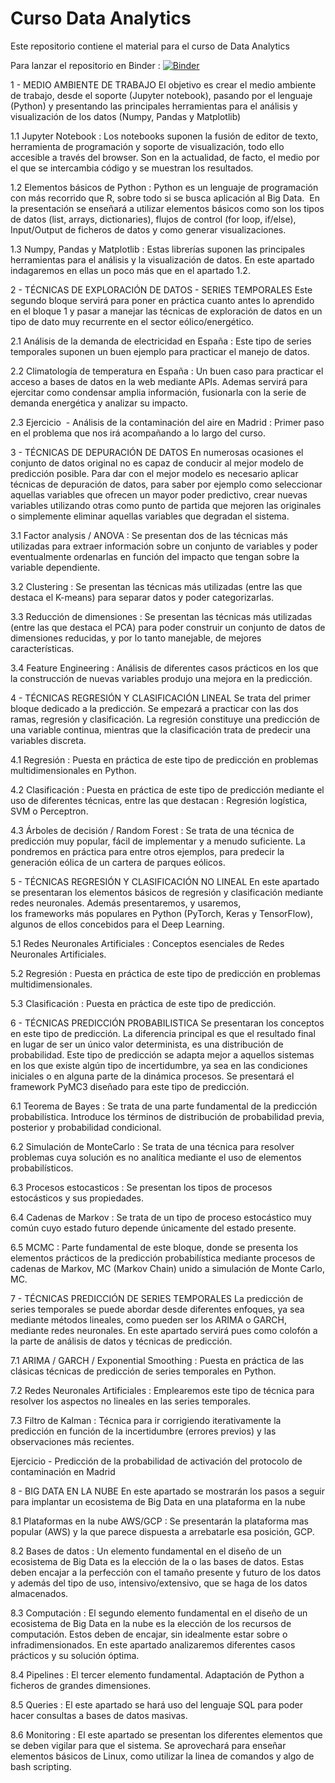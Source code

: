 # Curso Data Analytics
Este repositorio contiene el material para el curso de Data Analytics


Para lanzar el repositorio en Binder :
[![Binder](https://mybinder.org/badge_logo.svg)](https://mybinder.org/v2/gh/mlcordoba/curso_DA/master)


1 - MEDIO AMBIENTE DE TRABAJO
El objetivo es crear el medio ambiente de trabajo, desde el soporte (Jupyter notebook), pasando por el lenguaje (Python) y presentando las principales	herramientas para el análisis y visualización de los datos (Numpy, Pandas y Matplotlib)


1.1 Jupyter Notebook : Los notebooks suponen la fusión de editor de texto, herramienta de programación y soporte de visualización, todo ello accesible a través del browser. Son en la actualidad, de facto, el medio por el que se intercambia código y se muestran los resultados.
 
 
1.2 Elementos básicos de Python : Python es un lenguaje de programación con más recorrido que R, sobre todo si se busca aplicación al Big Data.  En la presentación se enseñará a utilizar elementos básicos como son los tipos de datos (list, arrays, dictionaries), flujos de control (for loop, if/else), Input/Output de ficheros de datos y como generar visualizaciones.
 
 
1.3 Numpy, Pandas y Matplotlib : Estas librerías suponen las principales herramientas para el análisis y la visualización de datos. En este apartado indagaremos en ellas un poco más que en el apartado 1.2.

 
 
2 - TÉCNICAS DE EXPLORACIÓN DE DATOS - SERIES TEMPORALES
Este segundo bloque servirá para poner en práctica cuanto antes lo aprendido en el bloque 1 y pasar a manejar las técnicas de exploración de datos en un tipo de dato muy recurrente en el sector eólico/energético.


2.1 Análisis de la demanda de electricidad en España : Este tipo de series temporales suponen un buen ejemplo para practicar el manejo de datos.


2.2 Climatología de temperatura en España : Un buen caso para practicar el acceso a bases de datos en la web mediante APIs. Ademas servirá para ejercitar como condensar amplia información, fusionarla con la serie de demanda energética y analizar su impacto. 


2.3 Ejercicio  - Análisis de la contaminación del aire en Madrid : Primer paso en el problema que nos irá acompañando a lo largo del curso.

3 - TÉCNICAS DE DEPURACIÓN DE DATOS
En numerosas ocasiones el conjunto de datos original no es capaz de conducir al mejor modelo de predicción posible. Para dar con el mejor modelo es necesario aplicar técnicas de depuración de datos, para saber por ejemplo como seleccionar aquellas variables que ofrecen un mayor poder predictivo, crear nuevas variables utilizando otras como punto de partida que mejoren las originales o simplemente eliminar aquellas variables que degradan el sistema. 

3.1 Factor analysis / ANOVA : Se presentan dos de las técnicas más utilizadas para extraer información sobre un conjunto de variables y poder eventualmente ordenarlas en función del impacto que tengan sobre la variable dependiente. 


3.2 Clustering : Se presentan las técnicas más utilizadas (entre las que destaca el K-means) para separar datos y poder categorizarlas.


3.3 Reducción de dimensiones : Se presentan las técnicas más utilizadas (entre las que destaca el PCA) para poder construir un conjunto de datos de dimensiones reducidas, y por lo tanto manejable, de mejores características.


3.4 Feature Engineering : Análisis de diferentes casos prácticos en los que la construcción de nuevas variables produjo una mejora en la predicción.



4 - TÉCNICAS REGRESIÓN Y CLASIFICACIÓN LINEAL
Se trata del primer bloque dedicado a la predicción. Se empezará a practicar con las dos ramas, regresión y clasificación. La regresión constituye una predicción de una variable continua, mientras que la clasificación trata de predecir una variables discreta.


4.1 Regresión : Puesta en práctica de este tipo de predicción en problemas multidimensionales en Python.


4.2 Clasificación : Puesta en práctica de este tipo de predicción mediante el uso de diferentes técnicas, entre las que destacan : Regresión logística, SVM o Perceptron.


4.3 Árboles de decisión / Random Forest : Se trata de una técnica de predicción muy popular, fácil de implementar y a menudo suficiente. La pondremos en práctica para entre otros ejemplos, para predecir la generación eólica de un cartera de parques eólicos.


5 - TÉCNICAS REGRESIÓN Y CLASIFICACIÓN NO LINEAL
En este apartado se presentaran los elementos básicos de regresión y clasificación mediante redes neuronales. Además presentaremos, y usaremos, los frameworks más populares en Python (PyTorch, Keras y TensorFlow), algunos de ellos concebidos para el Deep Learning.


5.1 Redes Neuronales Artificiales : Conceptos esenciales de Redes Neuronales Artificiales.


5.2 Regresión : Puesta en práctica de este tipo de predicción en problemas multidimensionales.


5.3 Clasificación : Puesta en práctica de este tipo de predicción.


6 - TÉCNICAS PREDICCIÓN PROBABILISTICA
Se presentaran los conceptos en este tipo de predicción. La diferencia principal es que el resultado final en lugar de ser un único valor determinista, es una distribución de probabilidad. Este tipo de predicción se adapta mejor a aquellos sistemas en los que existe algún tipo de incertidumbre, ya sea en las condiciones iniciales o en alguna parte de la dinámica procesos. Se presentará el framework PyMC3 diseñado para este tipo de predicción.


6.1 Teorema de Bayes : Se trata de una parte fundamental de la predicción probabilística. Introduce los términos de distribución de probabilidad previa, posterior y probabilidad condicional. 


6.2 Simulación de MonteCarlo : Se trata de una técnica para resolver problemas cuya solución es no analítica mediante el uso de elementos probabilísticos.

6.3 Procesos estocasticos : Se presentan los tipos de procesos estocásticos y sus propiedades.


6.4 Cadenas de Markov : Se trata de un tipo de proceso estocástico muy común cuyo estado futuro depende únicamente del estado presente. 


6.5 MCMC : Parte fundamental de este bloque, donde se presenta los elementos prácticos de la predicción probabilística mediante procesos de cadenas de Markov, MC (Markov Chain) unido a simulación de Monte Carlo, MC.



7 - TÉCNICAS PREDICCIÓN DE SERIES TEMPORALES
La predicción de series temporales se puede abordar desde diferentes enfoques, ya sea mediante métodos lineales, como pueden ser los ARIMA o GARCH, mediante redes neuronales. En este apartado servirá pues como colofón a la parte de análisis de datos y técnicas de predicción.


7.1 ARIMA / GARCH / Exponential Smoothing : Puesta en práctica de las clásicas técnicas de predicción de series temporales en Python.


7.2 Redes Neuronales Artificiales : Emplearemos este tipo de técnica para resolver los aspectos no lineales en las series temporales.

7.3 Filtro de Kalman : Técnica para ir corrigiendo iterativamente la predicción en función de la incertidumbre (errores previos) y las observaciones más recientes.


Ejercicio - Predicción de la probabilidad de activación del protocolo de contaminación en Madrid



8 - BIG DATA EN LA NUBE
En este apartado se mostrarán los pasos a seguir para implantar un ecosistema de Big Data en una plataforma en la nube


8.1 Plataformas en la nube AWS/GCP : Se presentarán la plataforma mas popular (AWS) y la que parece dispuesta a arrebatarle esa posición, GCP.


8.2 Bases de datos : Un elemento fundamental en el diseño de un ecosistema de Big Data es la elección de la o las bases de datos. Estas deben encajar a la perfección con el tamaño presente y futuro de los datos y además del tipo de uso, intensivo/extensivo, que se haga de los datos almacenados.


8.3 Computación : El segundo elemento fundamental en el diseño de un ecosistema de Big Data en la nube es la elección de los recursos de computación. Estos deben de encajar, sin idealmente estar sobre o infradimensionados. En este apartado analizaremos diferentes casos prácticos y su solución óptima.


8.4 Pipelines : El tercer elemento fundamental. Adaptación de Python a ficheros de grandes dimensiones.


8.5 Queries : El este apartado se hará uso del lenguaje SQL para poder hacer consultas a bases de datos masivas.

8.6 Monitoring : El este apartado se presentan los diferentes elementos que se deben vigilar para que el sistema. Se aprovechará para enseñar elementos básicos de Linux, como utilizar la linea de comandos y algo de bash scripting.

